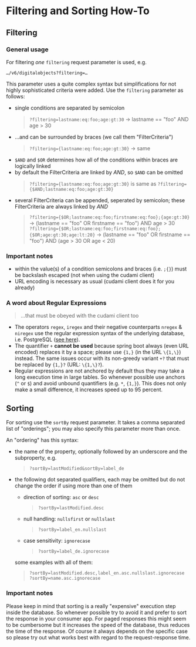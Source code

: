 Filtering and Sorting How-To
============================

Filtering
---------

### General usage

For filtering *one* `filtering` request parameter is used, e.g.
```
…/v6/digitalobjects?filtering=…
```
This parameter uses a quite complex syntax but simplifications for not highly sophisticated criteria were added.
Use the `filtering` parameter as follows:

- single conditions are separated by semicolon  
  > `?filtering=lastname:eq:foo;age:gt:30` → lastname == "foo" AND age > 30
- …and can be surrounded by braces (we call them "FilterCriteria")  
  > `?filtering={lastname:eq:foo;age:gt:30}` → same
- `$AND` and `$OR` determines how all of the conditions within braces are logically linked
- by default the FilterCriteria are linked by *AND*, so `$AND` can be omitted  
  > `?filtering={lastname:eq:foo;age:gt:30}` is same as `?filtering={$AND;lastname:eq:foo;age:gt:30}`
- several FilterCriteria can be appended, seperated by semicolon; these FilterCriteria are always linked by *AND*  
  > `?filtering={$OR;lastname:eq:foo;firstname:eq:foo};{age:gt:30}` → (lastname == "foo" OR firstname == "foo") AND age > 30  
  > `?filtering={$OR;lastname:eq:foo;firstname:eq:foo};{$OR;age:gt:30;age:lt:20}` → (lastname == "foo" OR firstname == "foo") AND (age > 30 OR age < 20)

### Important notes

- within the value(s) of a condition semicolons and braces (i.e. `;{}`) must be backslash escaped
  (not when using the cudami client)
- URL encoding is necessary as usual (cudami client does it for you already)

### A word about Regular Expressions

> …that must be obeyed with the cudami client too

- The operators `regex`, `iregex` and their negative counterparts `nregex` & `niregex`
  use the regular expression syntax of the underlying database, i.e. PostgreSQL
  ([see here](https://www.postgresql.org/docs/13/functions-matching.html#FUNCTIONS-POSIX-REGEXP)).
- The quantifier `+` **cannot be used** because spring boot always (even URL encoded) replaces it by a space;
  please use `{1,}` (in the URL `\{1,\}`) instead. The same issues occur with its non-greedy variant
  `+?` that must be replaced by `{1,}?` (URL: `\{1,\}?`).
- Regular expressions are not anchored by default thus they may take a long execution time in large tables.
  So whenever possible use anchors (`^` or `$`) and avoid unbound quantifiers (e.g. `*`, `{1,}`).
  This does not only make a small difference, it increases speed up to 95 percent.

Sorting
-------

For sorting use the `sortBy` request parameter. It takes a comma separated list of "orderings";
you may also specify this parameter more than once.  

An "ordering" has this syntax:

- the name of the property, optionally followed by an underscore and the subproperty, e.g.  
  > `?sortBy=lastModified&sortBy=label_de`
- the following dot separated qualifiers, each may be omitted but do not change the order if using more than one of them

  * direction of sorting: `asc` or `desc`  
    > `?sortBy=lastModified.desc`
  * null handling: `nullsfirst` or `nullslast`  
    > `?sortBy=label_en.nullslast`
  * case sensitivity: `ignorecase`  
    > `?sortBy=label_de.ignorecase`

  some examples with all of them:  
  > `?sortBy=lastModified.desc,label_en.asc.nullslast.ignorecase`  
  > `?sortBy=name.asc.ignorecase`

### Important notes

Please keep in mind that sorting is a really "expensive" execution step inside the database.
So whenever possible try to avoid it and prefer to sort the response in your consumer app.
For paged responses this might seem to be cumbersome but it increases the speed of the database, thus reduces the time of the response.
Of course it always depends on the specific case so please try out what works best with regard to the request-response time.

